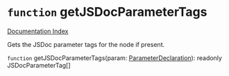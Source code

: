 # `function` getJSDocParameterTags

[Documentation Index](../README.md)

Gets the JSDoc parameter tags for the node if present.

`function` getJSDocParameterTags(param: [ParameterDeclaration](../interface.ParameterDeclaration/README.md)): readonly JSDocParameterTag\[]